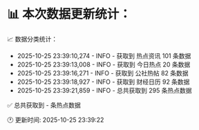 📊 本次数据更新统计：
==========================

📈 数据分类统计：
- 2025-10-25 23:39:10,274 - INFO - 获取到 热点资讯 101 条数据
- 2025-10-25 23:39:13,008 - INFO - 获取到 今日热点 20 条数据
- 2025-10-25 23:39:16,271 - INFO - 获取到 公社热帖 82 条数据
- 2025-10-25 23:39:18,927 - INFO - 获取到 财经日历 92 条数据
- 2025-10-25 23:39:21,859 - INFO - 总共获取到 295 条热点数据

✅ 总共获取到 - 条热点数据

🕐 更新时间: 2025-10-25 23:39:22
